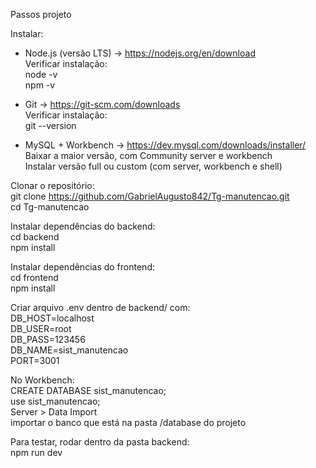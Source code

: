 Passos projeto

Instalar:
- Node.js (versão LTS) → https://nodejs.org/en/download <br>
Verificar instalação: <br>
node -v <br>
npm -v <br>

- Git → https://git-scm.com/downloads <br>
Verificar instalação: <br>
git --version <br>

- MySQL + Workbench → https://dev.mysql.com/downloads/installer/ <br>
Baixar a maior versão, com Community server e workbench <br>
Instalar versão full ou custom (com server, workbench e shell) <br>

Clonar o repositório: <br>
git clone https://github.com/GabrielAugusto842/Tg-manutencao.git <br>
cd Tg-manutencao <br>

Instalar dependências do backend: <br>
cd backend <br>
npm install <br>

Instalar dependências do frontend: <br>
cd frontend <br>
npm install <br>

Criar arquivo .env dentro de backend/ com: <br>
DB_HOST=localhost <br>
DB_USER=root <br>
DB_PASS=123456 <br>
DB_NAME=sist_manutencao <br>
PORT=3001 <br>

No Workbench: <br>
CREATE DATABASE sist_manutencao; <br>
use sist_manutencao; <br>
Server > Data Import <br>
importar o banco que está na pasta /database do projeto <br>

Para testar, rodar dentro da pasta backend: <br>
npm run dev
